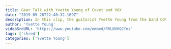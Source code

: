 ```yaml
---
title: Gear Talk with Yvette Young of Covet and VOX
date: "2019-05-28T22:40:32.169Z"
description: In this clip, the guitarist Yvette Young from the band COVET grants us insights into her live setup and tells her why she puts her faith in the VOX AC Series amps at home, in the studio and on stage.
author: 'Yvette Young'
videoSrcURL: 'https://www.youtube.com/embed/RRLNVHQCfms'
tags: ['shred']
categories: ['Yvette Young']
---
```


